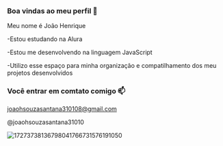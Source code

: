 ### Boa vindas ao meu perfil 🖤

Meu nome é João Henrique

-Estou estudando na Alura

-Estou me desenvolvendo na linguagem JavaScript

-Utilizo esse espaço para minha organização e compatilhamento dos meu projetos desenvolvidos

###  Você entrar em comtato comigo 📫

joaohsouzasantana310108@gmail.com

@joaohsouzasantana31010

![17273738136798041766731576191050](https://github.com/user-attachments/assets/bfb71050-6fb9-424f-8da1-dba8b8689298)
